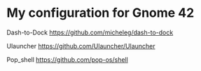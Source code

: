 # My configuration for Gnome 42

Dash-to-Dock
https://github.com/micheleg/dash-to-dock

Ulauncher
https://github.com/Ulauncher/Ulauncher

Pop_shell
https://github.com/pop-os/shell


